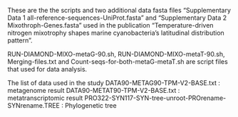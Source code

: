 These are the the scripts and two additional data fasta files “Supplementary Data 1 all-reference-sequences-UniProt.fasta” and “Supplementary Data 2 Mixothroph-Genes.fasta” used in the publication “Temperature-driven nitrogen mixotrophy shapes marine cyanobacteria’s latitudinal distribution pattern”.

RUN-DIAMOND-MIXO-metaG-90.sh, RUN-DIAMOND-MIXO-metaT-90.sh, Merging-files.txt and Count-seqs-for-both-metaG-metaT.sh are script files that used for data analysis.

The list of data used in the study
DATA90-METAG90-TPM-V2-BASE.txt					: metagenome result
DATA90-METAT90-TPM-V2-BASE.txt					: metatranscriptomic result
PRO322-SYN117-SYN-tree-unroot-PROrename-SYNrename.TREE	: Phylogenetic tree

